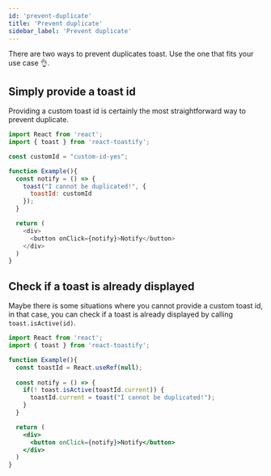 ```yaml
---
id: 'prevent-duplicate'
title: 'Prevent duplicate'
sidebar_label: 'Prevent duplicate'
---
```


There are two ways to prevent duplicates toast. Use the one that fits your use case 👌.

## Simply provide a toast id

Providing a custom toast id is certainly the most straightforward way to prevent duplicate.

```js
import React from 'react';
import { toast } from 'react-toastify';

const customId = "custom-id-yes";

function Example(){
  const notify = () => {
    toast("I cannot be duplicated!", {
      toastId: customId
    });
  }

  return (
    <div>
      <button onClick={notify}>Notify</button>
    </div>
  )
}
```

## Check if a toast is already displayed

Maybe there is some situations where you cannot provide a custom toast id, in that case, you can check if a toast is already displayed by calling `toast.isActive(id)`.

```jsx
import React from 'react';
import { toast } from 'react-toastify';

function Example(){
  const toastId = React.useRef(null);
  
  const notify = () => {
    if(! toast.isActive(toastId.current)) {
      toastId.current = toast("I cannot be duplicated!");
    }
  }

  return (
    <div>
      <button onClick={notify}>Notify</button>
    </div>
  )
}
```
